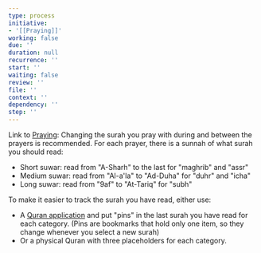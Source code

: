 ```yaml
---
type: process
initiative:
- '[[Praying]]'
working: false
due: ''
duration: null
recurrence: ''
start: ''
waiting: false
review: ''
file: ''
context: ''
dependency: ''
step: ''
---
```


Link to [Praying](Initiatives/worship/Praying.md): Changing the surah you pray with during and between the prayers is recommended. For each prayer, there is a sunnah of what surah you should read:

* Short suwar: read from "A-Sharh" to the last for "maghrib" and "assr"
* Medium suwar: read from "Al-a'la" to "Ad-Duha" for "duhr" and "icha"
* Long suwar: read from "9af" to "At-Tariq" for "subh"

To make it easier to track the surah you have read, either use:

* A [Quran application](https://play.google.com/store/apps/details?id=com.greentech.quran&hl=en) and put "pins" in the last surah you have read for each category. (Pins are bookmarks that hold only one item, so they change whenever you select a new surah)
* Or a physical Quran with three placeholders for each category.